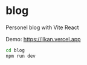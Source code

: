 # blog
 Personel blog with Vite React
 
Demo: https://ilkan.vercel.app

```bash
cd blog
npm run dev
```
